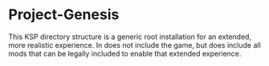 # Project-Genesis

This KSP directory structure is a generic root installation for an extended, more realistic experience. In does not include the game, but does include all mods that can be legally included to enable that extended experience.
